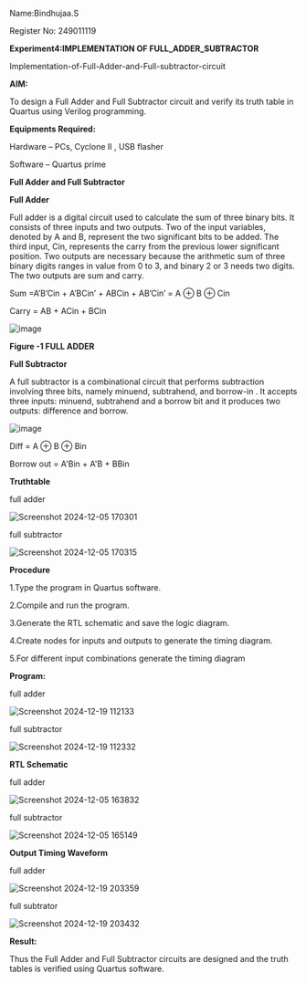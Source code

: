 Name:Bindhujaa.S

Register No: 249011119


**Experiment4:IMPLEMENTATION OF  FULL_ADDER_SUBTRACTOR**

Implementation-of-Full-Adder-and-Full-subtractor-circuit

**AIM:**

To design a Full Adder and Full Subtractor circuit and verify its truth table in Quartus using Verilog programming.

**Equipments Required:**

Hardware – PCs, Cyclone II , USB flasher

Software – Quartus prime

**Full Adder and Full Subtractor**

**Full Adder**

Full adder is a digital circuit used to calculate the sum of three binary bits. It consists of three inputs and two outputs. Two of the input variables, denoted by A and B, represent the two significant bits to be added. The third input, Cin, represents the carry from the previous lower significant position. Two outputs are necessary because the arithmetic sum of three binary digits ranges in value from 0 to 3, and binary 2 or 3 needs two digits. The two outputs are sum and carry.

Sum =A’B’Cin + A’BCin’ + ABCin + AB’Cin’ = A ⊕ B ⊕ Cin 

Carry = AB + ACin + BCin

![image](https://github.com/naavaneetha/FULL_ADDER_SUBTRACTOR/assets/154305477/0f30ba51-5ffb-4198-845f-18e054f675e7)

**Figure -1 FULL ADDER**

**Full Subtractor**

A full subtractor is a combinational circuit that performs subtraction involving three bits, namely minuend, subtrahend, and borrow-in . It accepts three inputs: minuend, subtrahend and a borrow bit and it produces two outputs: difference and borrow.

![image](https://github.com/naavaneetha/FULL_ADDER_SUBTRACTOR/assets/154305477/02b24f51-ab51-4304-9ad6-7b81ffc1ead5)

Diff = A ⊕ B ⊕ Bin 

Borrow out = A'Bin + A'B + BBin

**Truthtable**

full adder


![Screenshot 2024-12-05 170301](https://github.com/user-attachments/assets/cc8ed30c-eaaa-4cf6-85e8-7f307df09ccf)

full subtractor


![Screenshot 2024-12-05 170315](https://github.com/user-attachments/assets/4f017a46-ee7c-4713-bae1-2f180d90bc04)


**Procedure**


1.Type the program in Quartus software.

2.Compile and run the program.

3.Generate the RTL schematic and save the logic diagram.

4.Create nodes for inputs and outputs to generate the timing diagram.

5.For different input combinations generate the timing diagram

**Program:**

full adder

![Screenshot 2024-12-19 112133](https://github.com/user-attachments/assets/b935176b-63e0-4d83-bbe5-7f465be50dda)



full subtractor

![Screenshot 2024-12-19 112332](https://github.com/user-attachments/assets/ccb7f2d9-3c08-4640-8f5c-9700422c96a6)



**RTL Schematic**



full adder

![Screenshot 2024-12-05 163832](https://github.com/user-attachments/assets/ac6d9903-4b33-4dfc-9b9e-59f2a4b3f1e4)



full subtractor

![Screenshot 2024-12-05 165149](https://github.com/user-attachments/assets/1b937702-e0e7-4468-a3a1-7e7e74bb0cfd)



**Output Timing Waveform**


full adder

![Screenshot 2024-12-19 203359](https://github.com/user-attachments/assets/1943bf48-585a-4787-b3d9-4ce72d0bae43)




full subtrator

![Screenshot 2024-12-19 203432](https://github.com/user-attachments/assets/fbd33ceb-cb5b-4057-82c9-378d88257ad2)


**Result:**

Thus the Full Adder and Full Subtractor circuits are designed and the truth tables is verified using Quartus software.



